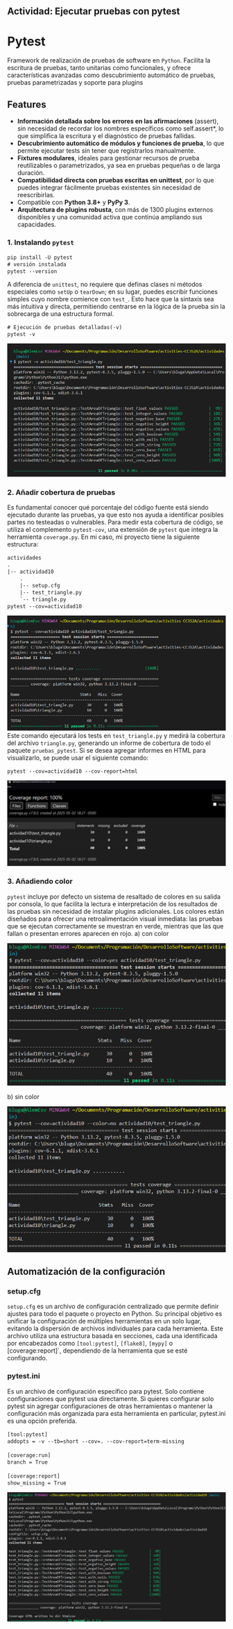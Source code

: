 ## Actividad: Ejecutar pruebas con pytest

# Pytest

Framework de realización de pruebas de software en `Python`. Facilita la escritura de pruebas, tanto unitarias como funcionales, y ofrece características avanzadas como descubrimiento automático de pruebas, pruebas parametrizadas y soporte para plugins

## Features

- **Información detallada sobre los errores en las afirmaciones** (assert), sin necesidad de recordar los nombres específicos como self.assert*, lo que simplifica la escritura y el diagnóstico de pruebas fallidas.
- **Descubrimiento automático de módulos y funciones de prueba**, lo que permite ejecutar tests sin tener que registrarlos manualmente.
- **Fixtures modulares**, ideales para gestionar recursos de prueba reutilizables o parametrizados, ya sea en pruebas pequeñas o de larga duración.
- **Compatibilidad directa con pruebas escritas en unittest**, por lo que puedes integrar fácilmente pruebas existentes sin necesidad de reescribirlas.
- Compatible con **Python 3.8+** y **PyPy 3**.
- **Arquitectura de plugins robusta**, con más de 1300 plugins externos disponibles y una comunidad activa que continúa ampliando sus capacidades.

### 1. Instalando `pytest`

```
pip install -U pytest
# versión instalada
pytest --version
```

A diferencia de `unittest`, no requiere que definas clases ni métodos especiales como `setUp` o `tearDown`; en su lugar, puedes escribir funciones simples cuyo nombre comience con `test_`. Esto hace que la sintaxis sea más intuitiva y directa, permitiendo centrarse en la lógica de la prueba sin la sobrecarga de una estructura formal.

```
# Ejecución de pruebas detalladas(-v)
pytest -v
```

![](img/image.png)

### 2. Añadir cobertura de pruebas

Es fundamental conocer qué porcentaje del código fuente está siendo ejecutado durante las pruebas, ya que esto nos ayuda a identificar posibles partes no testeadas o vulnerables. Para medir esta cobertura de código, se utiliza el complemento `pytest-cov`, una extensión de `pytest` que integra la herramienta `coverage.py`.
En mi caso, mi proyecto tiene la siguiente estructura:

```
actividades
.
|-- actividad10
    .
    |-- setup.cfg
    |-- test_triangle.py
    `-- triangle.py
pytest --cov=actividad10
```

![](img/image2.png)
Este comando ejecutará los tests en `test_triangle.py` y medirá la cobertura del archivo `triangle.py`, generando un informe de cobertura de todo el paquete `pruebas_pytest`.
Si se desea agregar informes en HTML para visualizarlo, se puede usar el siguiente comando:

```
pytest --cov=actividad10 --cov-report=html
```

![](img/image3.png)

### 3. Añadiendo color

`pytest` incluye por defecto un sistema de resaltado de colores en su salida por consola, lo que facilita la lectura e interpretación de los resultados de las pruebas sin necesidad de instalar plugins adicionales. Los colores están diseñados para ofrecer una retroalimentación visual inmediata: las pruebas que se ejecutan correctamente se muestran en verde, mientras que las que fallan o presentan errores aparecen en rojo.
a) con color

![](img/image4.png)

b) sin color

![](img/image5.png)

## Automatización de la configuración

### setup.cfg

`setup.cfg` es un archivo de configuración centralizado que permite definir ajustes para todo el paquete o proyecto en Python. Su principal objetivo es unificar la configuración de múltiples herramientas en un solo lugar, evitando la dispersión de archivos individuales para cada herramienta.
Este archivo utiliza una estructura basada en secciones, cada una identificada por encabezados como `[tool:pytest]`, `[flake8]`, `[mypy]` o [coverage:report]`, dependiendo de la herramienta que se esté configurando.

### pytest.ini

Es un archivo de configuración específico para pytest. Solo contiene configuraciones que pytest usa directamente.
Si quieres configurar solo pytest sin agregar configuraciones de otras herramientas o mantener la configuración más organizada para esta herramienta en particular, pytest.ini es una opción preferida.

```
[tool:pytest]
addopts = -v --tb=short --cov=. --cov-report=term-missing

[coverage:run]
branch = True

[coverage:report]
show_missing = True
```

![](img/image6.png)
